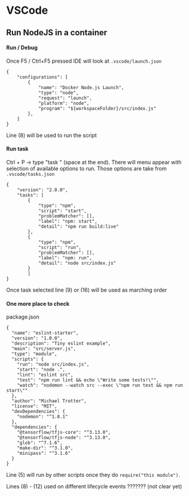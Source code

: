 # VSCode

## Run NodeJS in a container

#### Run / Debug

Once F5 / Ctrl+F5 pressed IDE will look at `.vscode/launch.json`&#x20;

```
{
    "configurations": [
        {
            "name": "Docker Node.js Launch",
            "type": "node",
            "request": "launch",
            "platform": "node",
            "program": "${workspaceFolder}/src/index.js"
        },
    ]
}
```

Line (8) will be used to run the script

#### Run task

Ctrl + P -> type "task " (space at the end). There will menu appear with selection of available options to run. Those options are take from `.vscode/tasks.json`&#x20;

```
{
	"version": "2.0.0",
	"tasks": [
		{
			"type": "npm",
			"script": "start",
			"problemMatcher": [],
			"label": "npm: start",
			"detail": "npm run build:live"
		},
		{
			"type": "npm",
			"script": "run",
			"problemMatcher": [],
			"label": "npm: run",
			"detail": "node src/index.js"
		}
		]
}
```

Once task selected line (9) or (16) will be used as marching order

#### One more place to check

package.json

```
{
  "name": "eslint-starter",
  "version": "1.0.0",
  "description": "Tiny eslint example",
  "main": "src/server.js",
  "type": "module",
  "scripts": {
    "run": "node src/index.js",
    "start": "node .",
    "lint": "eslint src",
    "test": "npm run lint && echo \"Write some tests!\"",
    "watch": "nodemon --watch src --exec \"npm run test && npm run start\""
  },
  "author": "Michael Trotter",
  "license": "MIT",
  "devDependencies": {
    "nodemon": "^1.8.1"
  },
  "dependencies": {
    "@tensorflow/tfjs-core": "^3.13.0",
    "@tensorflow/tfjs-node": "^3.13.0",
    "glob": "^7.1.6",
    "make-dir": "^3.1.0",
    "minipass": "^3.1.6"
  }
}
```

Line (5) will run by other scripts once they do `require("this module")`.

Lines (8) - (12) used on different lifecycle events ??????? (not clear yet)
